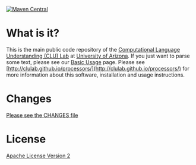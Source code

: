 <!--- [![Build Status](https://jenkins.clulab.org/buildStatus/icon?job=processors%2Fmaster)](https://jenkins.clulab.org/job/processors) -->
[![Maven Central](https://img.shields.io/maven-central/v/org.clulab/processors_2.12)](https://mvnrepository.com/artifact/org.clulab/processors)

# What is it?

This is the main public code repository of the [Computational Language Understanding (CLU) Lab](http://clulab.org) at [University of Arizona](http://www.arizona.edu). 
If you just want to parse some text, please see our [Basic Usage](https://clulab.org/processors/basic.html) page.
Please see [http://clulab.github.io/processors/](http://clulab.github.io/processors/) for more information about this software, installation and usage instructions.

# Changes
[Please see the CHANGES file](CHANGES.md)

# License
[Apache License Version 2](LICENSE.txt)
  
